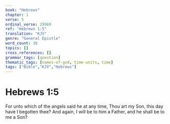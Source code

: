 ```yaml
---
book: "Hebrews"
chapter: 1
verse: 5
ordinal_verse: 29969
ref: "Hebrews 1:5"
translation: "KJV"
genre: "General Epistle"
word_count: 38
topics: []
cross_references: []
grammar_tags: [question]
thematic_tags: [names-of-god, time-units, time]
tags: ["Bible","KJV","Hebrews"]
---
```


# Hebrews 1:5

For unto which of the angels said he at any time, Thou art my Son, this day have I begotten thee? And again, I will be to him a Father, and he shall be to me a Son?
